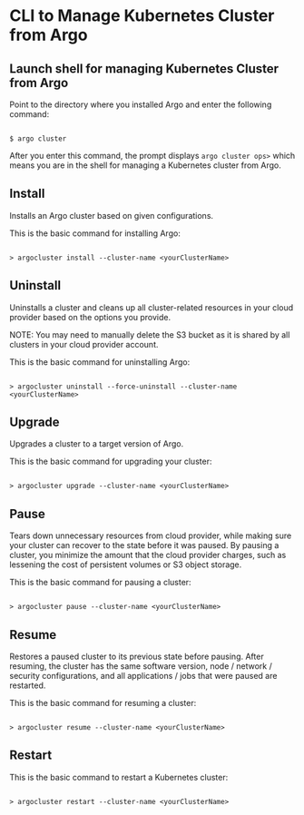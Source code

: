 # CLI to Manage Kubernetes Cluster from Argo


## Launch shell for managing Kubernetes Cluster from Argo

Point to the directory where you installed Argo and enter the following command:

```

$ argo cluster

```

After you enter this command, the prompt displays `argo cluster ops>` which means you are in the shell for managing a Kubernetes cluster from Argo.

## <a name="InstallCmdOptions"></a>Install

Installs an Argo cluster based on given configurations.
<!--from Harry; After the cluster is installed, Argo generates an initial access credential and creates an Argo CLI configuration file, which is named as "<cluster-name>-<cluster-id>".-->
This is the basic command for installing Argo:

```

> argocluster install --cluster-name <yourClusterName>

```


## <a name="UninstallCmdOptions"></a>Uninstall

Uninstalls a cluster and cleans up all cluster-related resources in your cloud provider based on the options you provide.

NOTE: You may need to manually delete the S3 bucket as it is shared by all clusters in your cloud provider account.

This is the basic command for uninstalling Argo:


```

> argocluster uninstall --force-uninstall --cluster-name <yourClusterName>

```

## <a name="UpgradeCmdOptions"></a>Upgrade

Upgrades a cluster to a target version of Argo. 

<!--from Harry; Currently some important software, i.e. Kubernetes binaries, Kubernetes salt come with the cluster manager container from where you runs the install. You can set the Argo service software namespace / version through exporting environment variables.-->

This is the basic command for upgrading your cluster:

```

> argocluster upgrade --cluster-name <yourClusterName>

```


## <a name="PauseCmdOptions"></a>Pause

Tears down unnecessary resources from cloud provider, while making sure your cluster can recover to the state before it was paused. By pausing a cluster, you minimize the amount that the cloud provider charges, such as lessening the cost of persistent volumes or S3 object storage. 

This is the basic command for pausing a cluster:

```

> argocluster pause --cluster-name <yourClusterName>

```

## <a name="ResumeCmdOptions"></a>Resume

Restores a paused cluster to its previous state before pausing. After resuming, the cluster has the same software version, node / network / security configurations, and all applications / jobs that were paused are restarted.

This is the basic command for resuming a cluster:

```

> argocluster resume --cluster-name <yourClusterName>

```

## Restart

This is the basic command to restart a Kubernetes cluster:

```

> argocluster restart --cluster-name <yourClusterName>

```
